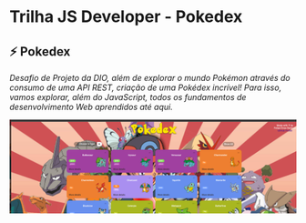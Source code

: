 # Trilha JS Developer - Pokedex

 ## **⚡️ Pokedex**

 *Desafio de Projeto da DIO, além de explorar o mundo Pokémon através do consumo de uma API REST, criação de uma Pokédex incrível! Para isso, vamos explorar, além do JavaScript, todos os fundamentos de desenvolvimento Web aprendidos até aqui.*

![ Projeto Pokedex](/assets/css/imgs/pokedex-projeto-dio.png)